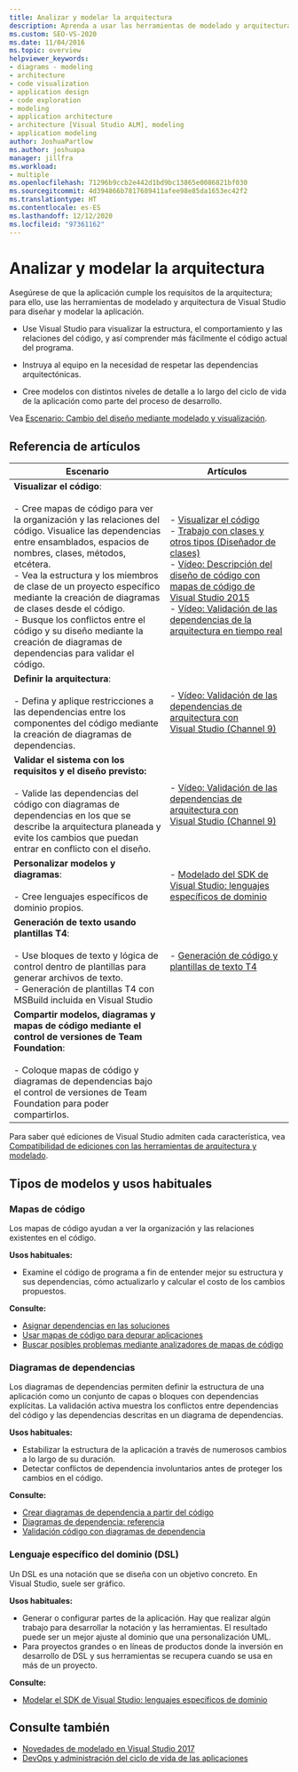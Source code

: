 ```yaml
---
title: Analizar y modelar la arquitectura
description: Aprenda a usar las herramientas de modelado y arquitectura de Visual Studio para diseñar y modelar la aplicación para asegurarse de que la aplicación cumple los requisitos arquitectónicos.
ms.custom: SEO-VS-2020
ms.date: 11/04/2016
ms.topic: overview
helpviewer_keywords:
- diagrams - modeling
- architecture
- code visualization
- application design
- code exploration
- modeling
- application architecture
- architecture [Visual Studio ALM], modeling
- application modeling
author: JoshuaPartlow
ms.author: joshuapa
manager: jillfra
ms.workload:
- multiple
ms.openlocfilehash: 71296b9ccb2e442d1bd9bc13865e0086821bf030
ms.sourcegitcommit: 4d394866b7817689411afee98e85da1653ec42f2
ms.translationtype: HT
ms.contentlocale: es-ES
ms.lasthandoff: 12/12/2020
ms.locfileid: "97361162"
---
```

# <a name="analyze-and-model-your-architecture"></a>Analizar y modelar la arquitectura

Asegúrese de que la aplicación cumple los requisitos de la arquitectura; para ello, use las herramientas de modelado y arquitectura de Visual Studio para diseñar y modelar la aplicación.

* Use Visual Studio para visualizar la estructura, el comportamiento y las relaciones del código, y así comprender más fácilmente el código actual del programa.

* Instruya al equipo en la necesidad de respetar las dependencias arquitectónicas.

* Cree modelos con distintos niveles de detalle a lo largo del ciclo de vida de la aplicación como parte del proceso de desarrollo.

Vea [Escenario: Cambio del diseño mediante modelado y visualización](../modeling/scenario-change-your-design-using-visualization-and-modeling.md).

## <a name="article-reference"></a>Referencia de artículos

|Escenario|Artículos|
|-|-|
|**Visualizar el código**:<br /><br />- Cree mapas de código para ver la organización y las relaciones del código. Visualice las dependencias entre ensamblados, espacios de nombres, clases, métodos, etcétera.<br />- Vea la estructura y los miembros de clase de un proyecto específico mediante la creación de diagramas de clases desde el código.<br />- Busque los conflictos entre el código y su diseño mediante la creación de diagramas de dependencias para validar el código.|- [Visualizar el código](../modeling/visualize-code.md)<br />- [Trabajo con clases y otros tipos (Diseñador de clases)](../ide/class-designer/designing-and-viewing-classes-and-types.md)<br />- [Vídeo: Descripción del diseño de código con mapas de código de Visual Studio 2015](https://channel9.msdn.com/Events/Visual-Studio/Connect-event-2015/502)<br />- [Vídeo: Validación de las dependencias de la arquitectura en tiempo real](https://sec.ch9.ms/sessions/69613110-c334-4f25-bb36-08e5a93456b5/170ValidateArchitectureDependenciesWithVisualStudio.mp4)|
|**Definir la arquitectura**:<br /><br />- Defina y aplique restricciones a las dependencias entre los componentes del código mediante la creación de diagramas de dependencias.|- [Vídeo: Validación de las dependencias de arquitectura con Visual Studio (Channel 9)](https://channel9.msdn.com/Events/Connect/2016/170)|
|**Validar el sistema con los requisitos y el diseño previsto:**<br /><br />- Valide las dependencias del código con diagramas de dependencias en los que se describe la arquitectura planeada y evite los cambios que puedan entrar en conflicto con el diseño.|- [Vídeo: Validación de las dependencias de arquitectura con Visual Studio (Channel 9)](https://channel9.msdn.com/Events/Connect/2016/170)|
|**Personalizar modelos y diagramas**:<br /><br />- Cree lenguajes específicos de dominio propios.|- [Modelado del SDK de Visual Studio: lenguajes específicos de dominio](../modeling/modeling-sdk-for-visual-studio-domain-specific-languages.md)|
|**Generación de texto usando plantillas T4**:<br /><br />- Use bloques de texto y lógica de control dentro de plantillas para generar archivos de texto.<br /> - Generación de plantillas T4 con MSBuild incluida en Visual Studio|- [Generación de código y plantillas de texto T4](../modeling/code-generation-and-t4-text-templates.md)|
|**Compartir modelos, diagramas y mapas de código mediante el control de versiones de Team Foundation**:<br /><br />- Coloque mapas de código y diagramas de dependencias bajo el control de versiones de Team Foundation para poder compartirlos.| |

Para saber qué ediciones de Visual Studio admiten cada característica, vea [Compatibilidad de ediciones con las herramientas de arquitectura y modelado](../modeling/what-s-new-for-design-in-visual-studio.md#VersionSupport).

## <a name="types-of-models-and-typical-uses"></a>Tipos de modelos y usos habituales

### <a name="code-maps"></a>Mapas de código

Los mapas de código ayudan a ver la organización y las relaciones existentes en el código.

**Usos habituales:**

- Examine el código de programa a fin de entender mejor su estructura y sus dependencias, cómo actualizarlo y calcular el costo de los cambios propuestos.

**Consulte:**

- [Asignar dependencias en las soluciones](../modeling/map-dependencies-across-your-solutions.md)
- [Usar mapas de código para depurar aplicaciones](../modeling/use-code-maps-to-debug-your-applications.md)
- [Buscar posibles problemas mediante analizadores de mapas de código](../modeling/find-potential-problems-using-code-map-analyzers.md)

### <a name="dependency-diagrams"></a>Diagramas de dependencias

Los diagramas de dependencias permiten definir la estructura de una aplicación como un conjunto de capas o bloques con dependencias explícitas. La validación activa muestra los conflictos entre dependencias del código y las dependencias descritas en un diagrama de dependencias.

**Usos habituales:**

- Estabilizar la estructura de la aplicación a través de numerosos cambios a lo largo de su duración.
- Detectar conflictos de dependencia involuntarios antes de proteger los cambios en el código.

**Consulte:**

- [Crear diagramas de dependencia a partir del código](../modeling/create-layer-diagrams-from-your-code.md)
- [Diagramas de dependencia: referencia](../modeling/layer-diagrams-reference.md)
- [Validación código con diagramas de dependencia](../modeling/validate-code-with-layer-diagrams.md)

### <a name="domain-specific-language-dsl"></a>Lenguaje específico del dominio (DSL)

Un DSL es una notación que se diseña con un objetivo concreto. En Visual Studio, suele ser gráfico.

**Usos habituales:**

- Generar o configurar partes de la aplicación. Hay que realizar algún trabajo para desarrollar la notación y las herramientas. El resultado puede ser un mejor ajuste al dominio que una personalización UML.
- Para proyectos grandes o en líneas de productos donde la inversión en desarrollo de DSL y sus herramientas se recupera cuando se usa en más de un proyecto.

**Consulte:**

- [Modelar el SDK de Visual Studio: lenguajes específicos de dominio](../modeling/modeling-sdk-for-visual-studio-domain-specific-languages.md)

## <a name="see-also"></a>Consulte también

- [Novedades de modelado en Visual Studio 2017](../modeling/what-s-new-for-design-in-visual-studio.md)
- [DevOps y administración del ciclo de vida de las aplicaciones](/azure/devops/user-guide/devops-alm-overview)
